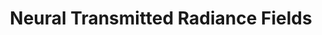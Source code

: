 ---
layout: default
title: 'Neural Transmitted Radiance Fields'
authors: <strong>Chengxuan Zhu</strong>*, <a href="https://wanrenjie.github.io/">Renjie Wan</a>*, <a href="https://ci.idm.pku.edu.cn/">Boxin Shi</a>
publication: In <i>Advances in Neural Information Processing Systems</i>, 2022.
year: 2022.12
pdf: https://openreview.net/pdf?id=KglFYlTiASW
code: https://github.com/FreeButUselessSoul/TNeRF
official_link: 
---